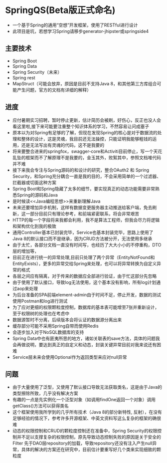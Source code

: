 # SpringQS(Beta版正式命名)
+ 一个基于Spring的通用“空想”开发框架，使用了RESTful进行设计
+ 此项目是坑，若想学习Spring请移步generator-jhipster或springside4
## 主要技术
+ Spring Boot
+ Spring Data
+ Spring Security（未来）
+ Spring rest
+ MapStruct（可能会放弃，原因是目前不支持Java 8，和其他第三方库组合可能产生问题，官方的文档有详细的解释）
## 进度
+ 应付暑期实习招聘，暂时停止更新，估计简历会被刷，好伤心，反正也没人会看这里啦,接下来可能要注重整个知识体系的学习，不然容易让问成塞子
+ 原本以为对Spring有足够的了解，但现在发现Spring的核心是对于数据流的处理和整体的设计，这是灵魂，我目前还无法操控，只能证明我能够粗钱的运用，还是无法写出有灵魂的代码，这不是我要的
+ 将来要整合进来的springfox，swagger-core和Activiti目前停止，写一个天花乱坠的框架而不了解原理不是我要的，金玉其外，败絮其中，参照文档堆代码并不难
+ 接下来我会专注与Spring源码的和设计的研究，整合OAuth2 和 Spring Security，和Spring充分耦合一直是我的目的，不会采用简单的一个过滤器、拦截器或切面这种方案
+ Spring Boot和Spring隐藏了太多的细节，要实现真正的动态功能需要非常熟悉Spring的源码和Java
+ 是时候读<<Java编程思想>>来重新理解Java
+ 未来还要增加异步机制，这样有数据变更服务器主动推送给客户端，免去刷新，这一部分目前只有理论参考，和前端紧密联系，将会非常艰苦
+ HTTP的每一个字段将来我都会利用，我不是算法工程师，但我会尽力将逻辑和架构优化到我的极致
+ 通用Controller基本已封装完毕，Service也基本封装完毕，思路上使用了Java 8的默认接口而不是继承，因为CRUD方法被分开，无法使用多继承
+ 由于太忙，各部分文档一直没有时间写，也经历了大大小小的不停重构，DTO层的增加等，
+ 目前正在进行统一的异常处理,目前只处理了两个异常（EntityNotFound和EntityExists），更多的异常交给Spring来处理，也可以将异常转换为自定义异常的格式
+ 各层之间应有隔离，对于传来的数据应全部进行验证，由于忙这部分先忽略
+ 由于使用了默认接口，导致log无法使用，这个基本没有影响，所有log计划通过aop来处理
+ 为后台准备的SPA前端element-admin由于时间不足，停止开发，数据的测试使用Postman和log进行测试
+ 为了应对更细的权限颗粒度控制，数据库的基本表可能增至7张并重新设计，至于权限树的处理也在考虑中
+ 数据源暂时不分离，后续版本会将认证的数据源分离出来
+ 缓存部分可能不采用Spring自带而使用Redis
+ 会逐步加入对于NoSQL数据库的支持
+ Spring Data中也有匪夷所思的地方，诸如关联表的save方法，具体的问题我会再做说明，要达到真正的自定义和动态，封装关键异常目前对我来说还有困难
+ Service层未来会使用Optional作为返回类型来应对null异常
## 问题
+ 由于大量使用了泛型，又使用了默认接口导致无法获取类名，这是由于Java的类型擦除所致，几乎没有解决方案
+ 有趣的一点是先实例化一个泛型对象（如调用findOne返回一个对象）调用getClass()方法可以获得类名
+ 这个框架使用我所学到的几乎所有技术（Java 8的部分新特性, 反射），在没有足够经验的情况下，参考许多开源框架、中英文资料写这么复杂的框架的确很难
+ 动态的权限控制和CRUD的颗粒度控制还在准备中，Spring Security的权限控制并不足以支撑复杂的权限控制，原先导致动态控制失败的原因是关于安全的Filter
先于DAO层repository的加载，导致repository还没有注入产生null异常，具体的解决的方案还在研究中，目前估计要重写好几个类来实现细致的颗粒度
